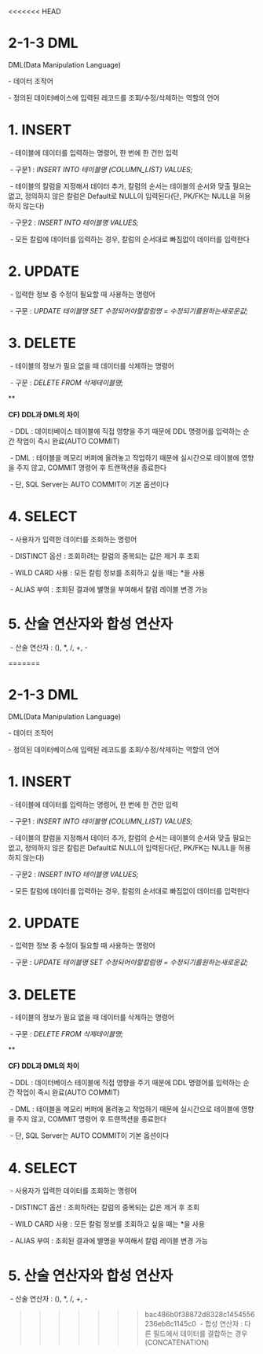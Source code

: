 <<<<<<< HEAD
# 2-1-3 DML



DML(Data Manipulation Language)

\- 데이터 조작어

\- 정의된 데이터베이스에 입력된 레코드를 조회/수정/삭제하는 역할의 언어



# 1. INSERT

​    \- 테이블에 데이터를 입력하는 명령어, 한 번에 한 건만 입력

​    \- 구문1 : *INSERT INTO 테이블명 (COLUMN_LIST) VALUES;*

​    \- 테이블의 칼럼을 지정해서 데이터 추가, 칼럼의 순서는 테이블의 순서와 맞출 필요는 없고, 정의하지 않은 칼럼은 Default로 NULL이 입력된다(단, PK/FK는 NULL을 허용하지 않는다)

​    \- 구문2 : *INSERT INTO 테이블명 VALUES;*

​    \- 모든 칼럼에 데이터를 입력하는 경우, 칼럼의 순서대로 빠짐없이 데이터를 입력한다



# 2. UPDATE

​    \- 입력한 정보 중 수정이 필요할 때 사용하는 명령어

​    \- 구문 : *UPDATE 테이블명 SET 수정되어야할칼럼명 = 수정되기를원하는새로운값;*



# 3. DELETE

​    \- 테이블의 정보가 필요 없을 때 데이터를 삭제하는 명령어

​    \- 구문 : *DELETE FROM 삭제테이블명;*

**

**CF) DDL과 DML의 차이**

​    \- DDL : 데이터베이스 테이블에 직접 영향을 주기 때문에 DDL 명령어를 입력하는 순간 작업이 즉시 완료(AUTO COMMIT)

​    \- DML : 테이블을 메모리 버퍼에 올려놓고 작업하기 때문에 실시간으로 테이블에 영향을 주지 않고, COMMIT 명령어 후 트랜잭션을 종료한다

​    \- 단, SQL Server는 AUTO COMMIT이 기본 옵션이다



# 4. SELECT

​    \- 사용자가 입력한 데이터를 조회하는 명령어

​    \- DISTINCT 옵션 : 조회하려는 칼럼의 중복되는 값은 제거 후 조회

​    \- WILD CARD 사용 : 모든 칼럼 정보를 조회하고 싶을 때는 *을 사용

​    \- ALIAS 부여 : 조회된 결과에 별명을 부여해서 칼럼 레이블 변경 가능



# 5. 산술 연산자와 합성 연산자

​    \- 산술 연산자 : (), *, /, +, -

=======
# 2-1-3 DML



DML(Data Manipulation Language)

\- 데이터 조작어

\- 정의된 데이터베이스에 입력된 레코드를 조회/수정/삭제하는 역할의 언어



# 1. INSERT

​    \- 테이블에 데이터를 입력하는 명령어, 한 번에 한 건만 입력

​    \- 구문1 : *INSERT INTO 테이블명 (COLUMN_LIST) VALUES;*

​    \- 테이블의 칼럼을 지정해서 데이터 추가, 칼럼의 순서는 테이블의 순서와 맞출 필요는 없고, 정의하지 않은 칼럼은 Default로 NULL이 입력된다(단, PK/FK는 NULL을 허용하지 않는다)

​    \- 구문2 : *INSERT INTO 테이블명 VALUES;*

​    \- 모든 칼럼에 데이터를 입력하는 경우, 칼럼의 순서대로 빠짐없이 데이터를 입력한다



# 2. UPDATE

​    \- 입력한 정보 중 수정이 필요할 때 사용하는 명령어

​    \- 구문 : *UPDATE 테이블명 SET 수정되어야할칼럼명 = 수정되기를원하는새로운값;*



# 3. DELETE

​    \- 테이블의 정보가 필요 없을 때 데이터를 삭제하는 명령어

​    \- 구문 : *DELETE FROM 삭제테이블명;*

**

**CF) DDL과 DML의 차이**

​    \- DDL : 데이터베이스 테이블에 직접 영향을 주기 때문에 DDL 명령어를 입력하는 순간 작업이 즉시 완료(AUTO COMMIT)

​    \- DML : 테이블을 메모리 버퍼에 올려놓고 작업하기 때문에 실시간으로 테이블에 영향을 주지 않고, COMMIT 명령어 후 트랜잭션을 종료한다

​    \- 단, SQL Server는 AUTO COMMIT이 기본 옵션이다



# 4. SELECT

​    \- 사용자가 입력한 데이터를 조회하는 명령어

​    \- DISTINCT 옵션 : 조회하려는 칼럼의 중복되는 값은 제거 후 조회

​    \- WILD CARD 사용 : 모든 칼럼 정보를 조회하고 싶을 때는 *을 사용

​    \- ALIAS 부여 : 조회된 결과에 별명을 부여해서 칼럼 레이블 변경 가능



# 5. 산술 연산자와 합성 연산자

​    \- 산술 연산자 : (), *, /, +, -

>>>>>>> bac486b0f38872d8328c1454556236eb8c1145c0
​    \- 합성 연산자 : 다른 필드에서 데이터를 결합하는 경우(CONCATENATION)